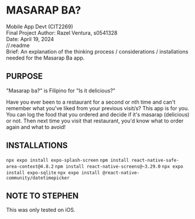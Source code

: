 # MASARAP BA?


Mobile App Devt (CIT2269)  
Final Project 
Author: Razel Ventura, s0541328  
Date: April 19, 2024  
//.readme  
Brief: An explanation of the thinking process / considerations / installations needed for the Masarap Ba app.  

## PURPOSE 

"Masarap ba?" is Filipino for "Is it delicious?"

Have you ever been to a restaurant for a second or nth time and can't remember what you've liked from your previous visit/s? 
This app is for you. You can log the food that you ordered and decide if it's masarap (delicious) or not. Then next time you visit that restaurant, you'd know what to order again and what to avoid!

## INSTALLATIONS

``` npx expo install expo-splash-screen ```
``` npm install react-native-safe-area-context@4.8.2 ```
``` npm install react-native-screens@~3.29.0 ```
``` npx expo install expo-sqlite ```
``` npx expo install @react-native-community/datetimepicker ```

 

## NOTE TO STEPHEN
This was only tested on iOS.   
